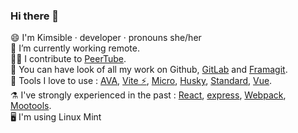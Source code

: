 ### Hi there 👋

😄 I'm Kimsible · developer · pronouns she/her <br>
🔭 I’m currently working remote.<br>
🙋‍♀️ I contribute to [PeerTube](https://github.com/Chocobozzz/PeerTube).<br>
🧰 You can have look of all my work on Github, [GitLab](https://gitlab.com/kimsible) and [Framagit](https://framagit.org/kimsible).<br>
💖 Tools I love to use : [AVA](https://github.com/avajs/ava), [Vite ⚡](https://github.com/vitejs/vite), [Micro](https://github.com/vercel/micro), [Husky](https://github.com/typicode/husky), [Standard](https://github.com/standard/standard), [Vue](https://github.com/vuejs/vue).<br>
⚗️ I've strongly experienced in the past : [React](https://github.com/facebook/react), [express](https://github.com/expressjs/express), [Webpack](https://github.com/webpack/webpack), [Mootools](https://github.com/mootools).<br>
🖥️ I'm using Linux Mint


